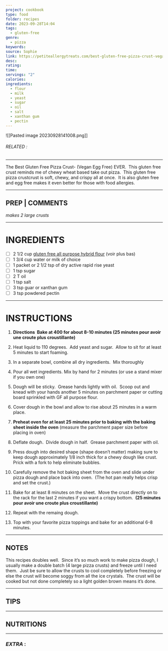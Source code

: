 ```yaml
---
project: cookbook
type: food
folder: recipes
date: 2023-09-28T14:04
tags:
  - gluten-free
genre:
  - pizza
keywords: 
source: Sophie
link: https://petiteallergytreats.com/best-gluten-free-pizza-crust-vegan-egg/
desc: 
rating: 
time: 
servings: "2"
calories: 
ingredients:
  - flour
  - milk
  - yeast
  - sugar
  - oil
  - salt
  - xanthan gum
  - pectin
---
```


![[Pasted image 20230928141008.png]]
###### *RELATED* : 
---
The Best Gluten Free Pizza Crust- (Vegan Egg Free) EVER.  This gluten free crust reminds me of chewy wheat based take out pizza.  This gluten free pizza crustcrust is soft, chewy, and crispy all at once.  It is also gluten free and egg free makes it even better for those with food allergies.

---
## PREP | COMMENTS

_makes 2 large crusts_

---
# INGREDIENTS

- [ ] 2 1/2 cup [gluten free all purpose hybrid flour](http://petiteallergytreats.com/2013/08/gluten-free-flour-mix.html) (voir plus bas)
- [ ] 1 3/4 cup water or milk of choice
- [ ] 1 packet or 2 1/2 tsp of dry active rapid rise yeast
- [ ] 1 tsp sugar
- [ ] 2 T oil
- [ ] 1 tsp salt
- [ ] 3 tsp guar or xanthan gum
- [ ] 3 tsp powdered pectin

---
# INSTRUCTIONS

1. **Directions  Bake at 400 for about 8-10 minutes (25 minutes pour avoir une croute plus croustillante)**

2. Heat liquid to 110 degrees.  Add yeast and sugar.  Allow to sit for at least 5 minutes to start foaming.
    
3. In a separate bowl, combine all dry ingredients.  Mix thoroughly
    
4. Pour all wet ingredients. Mix by hand for 2 minutes (or use a stand mixer if you own one)
    
5. Dough will be sticky.  Grease hands lightly with oil.  Scoop out and knead with your hands another 5 minutes on parchment paper or cutting board sprinkled with GF all purpose flour.
    
6. Cover dough in the bowl and allow to rise about 25 minutes in a warm place.
    
7. **Preheat oven for at least 25 minutes prior to baking with the baking sheet inside the oven** (measure the parchment paper size before placing in oven)
    
8. Deflate dough.  Divide dough in half.  Grease parchment paper with oil.
    
9. Press dough into desired shape (shape doesn’t matter) making sure to keep dough approximately 1/8 inch thick for a chewy dough like crust. Prick with a fork to help eliminate bubbles.
    
10. Carefully remove the hot baking sheet from the oven and slide under pizza dough and place back into oven.  (The hot pan really helps crisp and set the crust.) 
    
11. Bake for at least 8 minutes on the sheet.  Move the crust directly on to the rack for the last 2 minutes if you want a crispy bottom.  **(25 minutes pour avoir une croute plus croustillante)**
    
12. Repeat with the remaing dough.
    
13. Top with your favorite pizza toppings and bake for an additional 6-8 minutes.

---
## NOTES

This recipes doubles well.  Since it’s so much work to make pizza dough, I usually make a double batch (4 large pizza crusts) and freeze until I need them.  Just be sure to allow the crusts to cool completely before freezing or else the crust will become soggy from all the ice crystals.  The crust will be cooked but not done completely so a light golden brown means it’s done.

---
## TIPS



---
## NUTRITIONS



---
### *EXTRA* :



